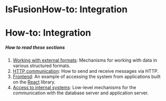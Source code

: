# lsFusionHow-to: Integration

# How-to: Integration

##### How to read these sections

1.  [Working with external formats](How-to_Working_with_external_formats.md): Mechanisms for working with data in various structured formats.
2.  [HTTP communication](How-to_Interaction_via_HTTP_protocol.md): How to send and receive messages via HTTP.
3.  [Frontend](How-to_Frontend.md): An example of accessing the system from applications built on the [React](https://reactjs.org/) library.
4.  [Access to internal systems](How-to_Access_to_internal_systems.md): Low-level mechanisms for the communication with the database server and application server.

  

  
